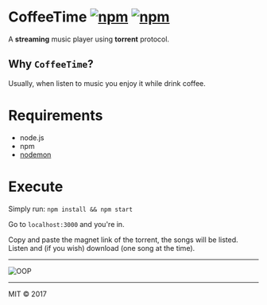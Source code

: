 # CoffeeTime [![npm](https://img.shields.io/npm/l/express.svg)]() [![npm](https://img.shields.io/npm/v/npm.svg)]()
A **streaming** music player using **torrent** protocol.

## Why `CoffeeTime`?
Usually, when listen to music you enjoy it while drink coffee.

# Requirements
* node.js
* npm
* [nodemon](https://www.npmjs.com/package/nodemon)

# Execute
Simply run:
`npm install && npm start`

Go to `localhost:3000` and you're in.

Copy and paste the magnet link of the torrent, the songs will be listed. Listen and (if you wish) download (one song at the time).

---

![OOP](https://imgur.com/TRRAdbX)

---
MIT © 2017 
